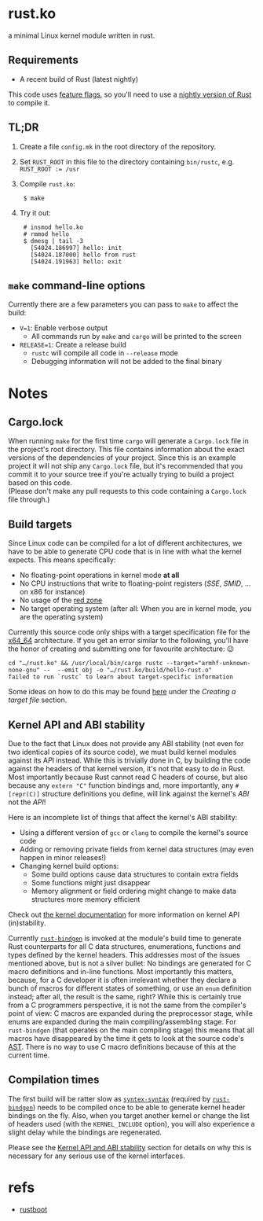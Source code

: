 # rust.ko

a minimal Linux kernel module written in rust.

## Requirements

 - A recent build of Rust (latest nightly)

This code uses [feature flags](http://blog.rust-lang.org/2014/10/30/Stability.html#the-plan), so
you'll need to use a [nightly version of Rust](http://doc.rust-lang.org/book/nightly-rust.html)
to compile it.

## TL;DR

1. Create a file `config.mk` in the root directory of the repository.
2. Set `RUST_ROOT` in this file to the directory containing `bin/rustc`, e.g. `RUST_ROOT := /usr`
3. Compile `rust.ko`:

        $ make

4. Try it out:

        # insmod hello.ko
        # rmmod hello
        $ dmesg | tail -3
          [54024.186997] hello: init
          [54024.187000] hello from rust
          [54024.191963] hello: exit

## `make` command-line options

Currently there are a few parameters you can pass to `make` to affect the build:

 * `V=1`: Enable verbose output
   - All commands run by `make` and `cargo` will be printed to the screen
 * `RELEASE=1`: Create a release build
   - `rustc` will compile all code in `--release` mode
   - Debugging information will not be added to the final binary

# Notes

## Cargo.lock

When running `make` for the first time `cargo` will generate a `Cargo.lock` file in the project's
root directory. This file contains information about the exact versions of the dependencies of
your project. Since this is an example project it will not ship any `Cargo.lock` file, but it's
recommended that you commit it to your source tree if you're actually trying to build a project
based on this code.<br />
(Please don't make any pull requests to this code containing a `Cargo.lock` file through.)

## Build targets

Since Linux code can be compiled for a lot of different architectures, we have to be able to
generate CPU code that is in line with what the kernel expects. This means specifically:

 * No floating-point operations in kernel mode **at all**
 * No CPU instructions that write to floating-point registers (*SSE*, *SMID*, … on x86 for instance)
 * No usage of the [red zone](https://en.wikipedia.org/wiki/Red_zone_%28computing%29)
 * No target operating system (after all: When you are in kernel mode, *you* are the operating system)

Currently this source code only ships with a target specification file for the
[x64_64](x86_64-unknown-none-gnu.json) architecture. If you get an error similar to the following,
you'll have the honor of creating and submitting one for favourite architecture: :wink:

	cd "…/rust.ko" && /usr/local/bin/cargo rustc --target="armhf-unknown-none-gnu" --  --emit obj -o "…/rust.ko/build/hello-rust.o"
	failed to run `rustc` to learn about target-specific information

Some ideas on how to do this may be found
[here](http://www.randomhacks.net/2015/11/11/bare-metal-rust-custom-target-kernel-space/) under the
*Creating a target file* section.

## Kernel API and ABI stability

Due to the fact that Linux does not provide any ABI stability (not even for two identical copies of
its source code), we must build kernel modules against its A*P*I instead. While this is trivially
done in C, by building the code against the headers of that kernel version, it's not that easy to
do in Rust. Most importantly because Rust cannot read C headers of course, but also because any
`extern "C"` function bindings and, more importantly, any `#[repr(C)]` structure definitions you
define, will link against the kernel's *ABI* not the *API*!

Here is an incomplete list of things that affect the kernel's ABI stability:

 - Using a different version of `gcc` or `clang` to compile the kernel's source code
 - Adding or removing private fields from kernel data structures (may even happen in minor releases!)
 - Changing kernel build options:
    * Some build options cause data structures to contain extra fields
    * Some functions might just disappear
    * Memory alignment or field ordering might change to make data structures more memory efficient

Check out [the kernel documentation](https://git.kernel.org/cgit/linux/kernel/git/torvalds/linux.git/tree/Documentation/stable_api_nonsense.txt)
for more information on kernel API (in)stability.

Currently [`rust-bindgen`](https://github.com/crabtw/rust-bindgen) is invoked at the module's build
time to generate Rust counterparts for all C data structures, enumerations, functions and types
defined by the kernel headers. This addresses most of the issues mentioned above, but is not a
silver bullet: No bindings are generated for C macro definitions and in-line functions. Most
importantly this matters, because, for a C developer it is often irrelevant whether they declare a
bunch of macros for different states of something, or use an `enum` definition instead; after all,
the result is the same, right? While this is certainly true from a C programmers perspective, it is
not the same from the compiler's point of view: C macros are expanded during the preprocessor stage,
while enums are expanded during the main compiling/assembling stage. For `rust-bindgen` (that
operates on the main compiling stage) this means that all macros have disappeared by the time it
gets to look at the source code's [AST](https://en.wikipedia.org/wiki/Abstract_syntax_tree). There
is no way to use C macro definitions because of this at the current time.

## Compilation times

The first build will be ratter slow as [`syntex-syntax`](https://github.com/serde-rs/syntex)
(required by [`rust-bindgen`](https://github.com/crabtw/rust-bindgen)) needs to be compiled once to
be able to generate kernel header bindings on the fly. Also, when you target another kernel or
change the list of headers used (with the `KERNEL_INCLUDE` option), you will also experience a
slight delay while the bindings are regenerated.

Please see the [Kernel API and ABI stability](#kernel-api-and-abi-stability) section for details on
why this is necessary for any serious use of the kernel interfaces.


# refs
 - [rustboot](https://github.com/charliesome/rustboot.git)
